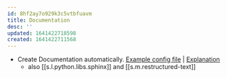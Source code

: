 ```yaml
---
id: 8hf2ay7o929k3c5vtbfuavm
title: Documentation
desc: ''
updated: 1641422718598
created: 1641422711568
---
```



- Create Documentation automatically. [Example config file](https://github.com/koaning/clumper/blob/main/mkdocs.yml) \| [Explanation](https://calmcode.io/docs/mkdocs.yml.html)
  - also [[s.l.python.libs.sphinx]] and [[s.m.restructured-text]]
